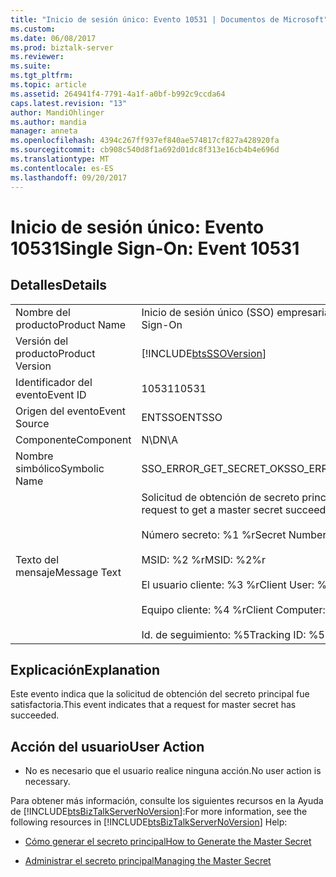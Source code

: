 ```yaml
---
title: "Inicio de sesión único: Evento 10531 | Documentos de Microsoft"
ms.custom: 
ms.date: 06/08/2017
ms.prod: biztalk-server
ms.reviewer: 
ms.suite: 
ms.tgt_pltfrm: 
ms.topic: article
ms.assetid: 264941f4-7791-4a1f-a0bf-b992c9ccda64
caps.latest.revision: "13"
author: MandiOhlinger
ms.author: mandia
manager: anneta
ms.openlocfilehash: 4394c267ff937ef840ae574817cf827a428920fa
ms.sourcegitcommit: cb908c540d8f1a692d01dc8f313e16cb4b4e696d
ms.translationtype: MT
ms.contentlocale: es-ES
ms.lasthandoff: 09/20/2017
---
```

# <a name="single-sign-on-event-10531"></a><span data-ttu-id="f4b11-102">Inicio de sesión único: Evento 10531</span><span class="sxs-lookup"><span data-stu-id="f4b11-102">Single Sign-On: Event 10531</span></span>
## <a name="details"></a><span data-ttu-id="f4b11-103">Detalles</span><span class="sxs-lookup"><span data-stu-id="f4b11-103">Details</span></span>  
  
|||  
|-|-|  
|<span data-ttu-id="f4b11-104">Nombre del producto</span><span class="sxs-lookup"><span data-stu-id="f4b11-104">Product Name</span></span>|<span data-ttu-id="f4b11-105">Inicio de sesión único (SSO) empresarial</span><span class="sxs-lookup"><span data-stu-id="f4b11-105">Enterprise Single Sign-On</span></span>|  
|<span data-ttu-id="f4b11-106">Versión del producto</span><span class="sxs-lookup"><span data-stu-id="f4b11-106">Product Version</span></span>|[!INCLUDE[btsSSOVersion](../includes/btsssoversion-md.md)]|  
|<span data-ttu-id="f4b11-107">Identificador del evento</span><span class="sxs-lookup"><span data-stu-id="f4b11-107">Event ID</span></span>|<span data-ttu-id="f4b11-108">10531</span><span class="sxs-lookup"><span data-stu-id="f4b11-108">10531</span></span>|  
|<span data-ttu-id="f4b11-109">Origen del evento</span><span class="sxs-lookup"><span data-stu-id="f4b11-109">Event Source</span></span>|<span data-ttu-id="f4b11-110">ENTSSO</span><span class="sxs-lookup"><span data-stu-id="f4b11-110">ENTSSO</span></span>|  
|<span data-ttu-id="f4b11-111">Componente</span><span class="sxs-lookup"><span data-stu-id="f4b11-111">Component</span></span>|<span data-ttu-id="f4b11-112">N\D</span><span class="sxs-lookup"><span data-stu-id="f4b11-112">N\A</span></span>|  
|<span data-ttu-id="f4b11-113">Nombre simbólico</span><span class="sxs-lookup"><span data-stu-id="f4b11-113">Symbolic Name</span></span>|<span data-ttu-id="f4b11-114">SSO_ERROR_GET_SECRET_OK</span><span class="sxs-lookup"><span data-stu-id="f4b11-114">SSO_ERROR_GET_SECRET_OK</span></span>|  
|<span data-ttu-id="f4b11-115">Texto del mensaje</span><span class="sxs-lookup"><span data-stu-id="f4b11-115">Message Text</span></span>|<span data-ttu-id="f4b11-116">Solicitud de obtención de secreto principal satisfactoria.%r</span><span class="sxs-lookup"><span data-stu-id="f4b11-116">A request to get a master secret succeeded.%r</span></span><br /><br /> <span data-ttu-id="f4b11-117">Número secreto: %1 %r</span><span class="sxs-lookup"><span data-stu-id="f4b11-117">Secret Number: %1%r</span></span><br /><br /> <span data-ttu-id="f4b11-118">MSID: %2 %r</span><span class="sxs-lookup"><span data-stu-id="f4b11-118">MSID: %2%r</span></span><br /><br /> <span data-ttu-id="f4b11-119">El usuario cliente: %3 %r</span><span class="sxs-lookup"><span data-stu-id="f4b11-119">Client User: %3%r</span></span><br /><br /> <span data-ttu-id="f4b11-120">Equipo cliente: %4 %r</span><span class="sxs-lookup"><span data-stu-id="f4b11-120">Client Computer: %4%r</span></span><br /><br /> <span data-ttu-id="f4b11-121">Id. de seguimiento: %5</span><span class="sxs-lookup"><span data-stu-id="f4b11-121">Tracking ID: %5</span></span>|  
  
## <a name="explanation"></a><span data-ttu-id="f4b11-122">Explicación</span><span class="sxs-lookup"><span data-stu-id="f4b11-122">Explanation</span></span>  
 <span data-ttu-id="f4b11-123">Este evento indica que la solicitud de obtención del secreto principal fue satisfactoria.</span><span class="sxs-lookup"><span data-stu-id="f4b11-123">This event indicates that a request for master secret has succeeded.</span></span>  
  
## <a name="user-action"></a><span data-ttu-id="f4b11-124">Acción del usuario</span><span class="sxs-lookup"><span data-stu-id="f4b11-124">User Action</span></span>  
  
-   <span data-ttu-id="f4b11-125">No es necesario que el usuario realice ninguna acción.</span><span class="sxs-lookup"><span data-stu-id="f4b11-125">No user action is necessary.</span></span>  
  
 <span data-ttu-id="f4b11-126">Para obtener más información, consulte los siguientes recursos en la Ayuda de [!INCLUDE[btsBizTalkServerNoVersion](../includes/btsbiztalkservernoversion-md.md)]:</span><span class="sxs-lookup"><span data-stu-id="f4b11-126">For more information, see the following resources in [!INCLUDE[btsBizTalkServerNoVersion](../includes/btsbiztalkservernoversion-md.md)] Help:</span></span>  
  
-   [<span data-ttu-id="f4b11-127">Cómo generar el secreto principal</span><span class="sxs-lookup"><span data-stu-id="f4b11-127">How to Generate the Master Secret</span></span>](../core/how-to-generate-the-master-secret.md)  
  
-   [<span data-ttu-id="f4b11-128">Administrar el secreto principal</span><span class="sxs-lookup"><span data-stu-id="f4b11-128">Managing the Master Secret</span></span>](../core/managing-the-master-secret.md)